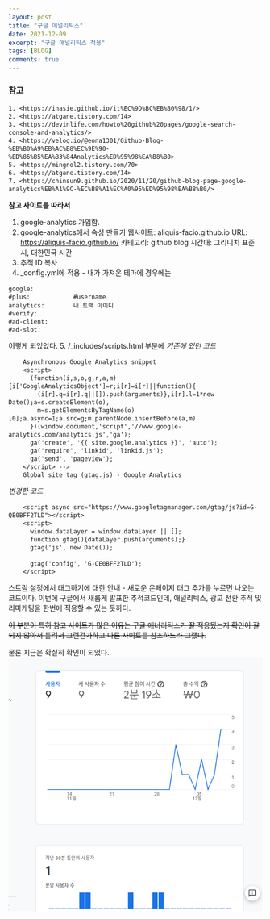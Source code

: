 ```yaml
---
layout: post
title: "구글 애널리틱스"
date: 2021-12-09
excerpt: "구글 애널리틱스 적용"
tags: [BLOG]
comments: true
---
```


### 참고
    1. <https://inasie.github.io/it%EC%9D%BC%EB%B0%98/1/>
    2. <https://atgane.tistory.com/14>
    3. <https://devinlife.com/howto%20github%20pages/google-search-console-and-analytics/>
    4. <https://velog.io/@eona1301/Github-Blog-%EB%B0%A9%EB%AC%B8%EC%9E%90-%ED%86%B5%EA%B3%84Analytics%ED%95%98%EA%B8%B0>
    5. <https://mingnol2.tistory.com/70>
    6. <https://atgane.tistory.com/14>
    7. <https://chinsun9.github.io/2020/11/20/github-blog-page-google-analytics%EB%A1%9C-%EC%B8%A1%EC%A0%95%ED%95%98%EA%B8%B0/>

**참고 사이트를 따라서**
1. google-analytics 가입함.
2. google-analytics에서 속성 만들기
    웹사이트: aliquis-facio.github.io
    URL: https://aliquis-facio.github.io/
    카테고리: github blog
    시간대: 그리니치 표준시, 대한민국 시간
3. 추적 ID 복사
4. _config.yml에 적용 - 내가 가져온 테마에 경우에는
```
google:
#plus:            #username
analytics:        내 트랙 아이디
#verify:
#ad-client:
#ad-slot:
```
이렇게 되있었다.
5. /_includes/scripts.html 부분에
*기존에 있던 코드*
```
    Asynchronous Google Analytics snippet
    <script>
      (function(i,s,o,g,r,a,m){i['GoogleAnalyticsObject']=r;i[r]=i[r]||function(){
        (i[r].q=i[r].q||[]).push(arguments)},i[r].l=1*new Date();a=s.createElement(o),
        m=s.getElementsByTagName(o)[0];a.async=1;a.src=g;m.parentNode.insertBefore(a,m)
      })(window,document,'script','//www.google-analytics.com/analytics.js','ga');
      ga('create', '{{ site.google.analytics }}', 'auto');  
      ga('require', 'linkid', 'linkid.js');
      ga('send', 'pageview');
    </script> -->
    Global site tag (gtag.js) - Google Analytics
```
*변경한 코드*
```
    <script async src="https://www.googletagmanager.com/gtag/js?id=G-QE0BFF2TLD"></script>
    <script>
      window.dataLayer = window.dataLayer || [];
      function gtag(){dataLayer.push(arguments);}
      gtag('js', new Date());

      gtag('config', 'G-QE0BFF2TLD');
    </script>
```
스트림 설정에서 태그하기에 대한 안내 - 새로운 온페이지 태그 추가를 누르면 나오는 코드이다. 이번에 구글에서 새롭게 발표한 추적코드인데, 애널리틱스, 광고 전환 추적 및 리마케팅을 한번에 적용할 수 있는 듯하다.  
  
~~이 부분이 특히 참고 사이트가 많은 이유는 구글 애너리틱스가 잘 적용됬는지 확인이 잘 되지 않아서 틀려서 그런건가하고 다른 사이트를 참조하느라 그랬다.~~  
  
물론 지금은 확실히 확인이 되었다.
![google-analytics](https://github.com/aliquis-facio/aliquis-facio.github.io/blob/master/_image/2021-12-09-Screenshot.png?raw=true "2 People - One is me, and the other is my freind I think")
